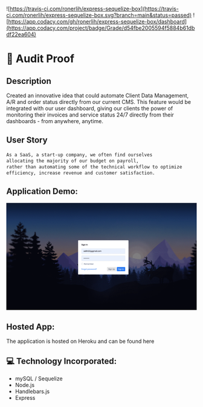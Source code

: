 ![https://travis-ci.com/ronerlih/express-sequelize-box](https://travis-ci.com/ronerlih/express-sequelize-box.svg?branch=main&status=passed) ![https://app.codacy.com/gh/ronerlih/express-sequelize-box/dashboard](https://app.codacy.com/project/badge/Grade/d54fbe2005594f5884b61dbdf22ea604)
# 📂 Audit Proof

## Description

Created an innovative idea that could automate Client Data Management, A/R and order status directly from our current CMS. 
This feature would be integrated with our user dashboard, giving our clients the power of monitoring their invoices and service status 24/7 directly from their dashboards - from anywhere, anytime.


## User Story

```
As a SaaS, a start-up company, we often find ourselves 
allocating the majority of our budget on payroll, 
rather than automating some of the technical workflow to optimize 
efficiency, increase revenue and customer satisfaction.

```

## Application Demo:
![Audit Proof demo](./assets/demo.gif)

## Hosted App:
The application is hosted on Heroku and can be found here 


## 💻 Technology Incorporated:
- mySQL / Sequelize
- Node.js
- Handlebars.js
- Express




